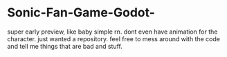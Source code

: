 # Sonic-Fan-Game-Godot-
super early preview, like baby simple rn. dont even have animation for the character. just wanted a repository.
feel free to mess around with the code and tell me things that are bad and stuff.
